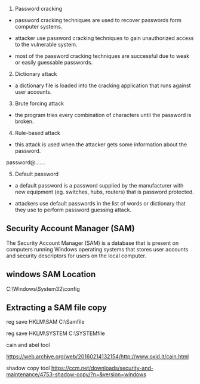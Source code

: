 1. Password cracking

- password cracking techniques are used to recover passwords form computer systems.

- attacker use password cracking techniques to gain unauthorized access to the vulnerable system.

- most of the password cracking techniques are successful due to weak or easily guessable passwords.



2. Dictionary attack

- a dictionary file is loaded into the cracking application that runs against user accounts.



3. Brute forcing attack

- the program tries every combination of characters until the password is broken.



4. Rule-based attack

- this attack is used when the attacker gets some information about the password.

password@.......



5. Default password

- a default password is a password supplied by the manufacturer with new equipment (eg. switches, hubs, routers) that is password protected.

- attackers use default passwords in the list of words or dictionary that they use to perform password guessing attack.



Security Account Manager (SAM)
-----------------------------------
The Security Account Manager (SAM) is a database that is present on computers running Windows operating systems that stores user accounts and security descriptors for users on the local computer.


windows SAM Location
----------------------
C:\Windows\System32\config


Extracting a SAM file copy
------------------------------
reg save HKLM\SAM C:\Samfile

reg save HKLM\SYSTEM C:\SYSTEMfile


cain and abel tool

https://web.archive.org/web/20160214132154/http://www.oxid.it/cain.html


shadow copy tool
https://ccm.net/downloads/security-and-maintenance/4753-shadow-copy/?n=&version=windows


